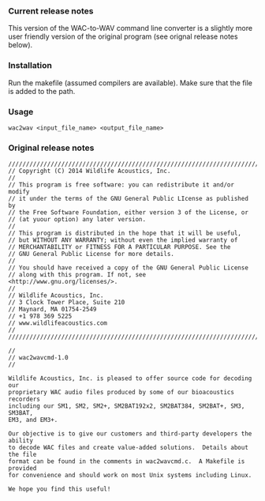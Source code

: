 
### Current release notes

This version of the WAC-to-WAV command line converter
is a slightly more user friendly version of the
original program (see orignal release notes below).

### Installation

Run the makefile (assumed compilers are available).
Make sure that the file is added to the path.

### Usage

```
wac2wav <input_file_name> <output_file_name>
```

### Original release notes

```
//////////////////////////////////////////////////////////////////////////////
// Copyright (C) 2014 Wildlife Acoustics, Inc.
// 
// This program is free software: you can redistribute it and/or modify
// it under the terms of the GNU General Public LIcense as published by 
// the Free Software Foundation, either version 3 of the License, or 
// (at yuour option) any later version.
//
// This program is distributed in the hope that it will be useful,
// but WITHOUT ANY WARRANTY; without even the implied warranty of
// MERCHANTABILITY or FITNESS FOR A PARTICULAR PURPOSE. See the 
// GNU General Public License for more details.
//
// You should have received a copy of the GNU General Public License
// along with this program. If not, see <http://www.gnu.org/licenses/>.
//
// Wildlife Acoustics, Inc.
// 3 Clock Tower Place, Suite 210
// Maynard, MA 01754-2549
// +1 978 369 5225
// www.wildlifeacoustics.com
//
//////////////////////////////////////////////////////////////////////////////

// 
// wac2wavcmd-1.0
//

Wildlife Acoustics, Inc. is pleased to offer source code for decoding our
proprietary WAC audio files produced by some of our bioacoustics recorders
including our SM1, SM2, SM2+, SM2BAT192x2, SM2BAT384, SM2BAT+, SM3, SM3BAT,
EM3, and EM3+.

Our objective is to give our customers and third-party developers the ability
to decode WAC files and create value-added solutions.  Details about the file
format can be found in the comments in wac2wavcmd.c.  A Makefile is provided
for convenience and should work on most Unix systems including Linux.

We hope you find this useful!
```
